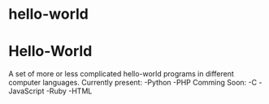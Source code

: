 # hello-world
Hello-World
============
A set of more or less complicated hello-world programs in different computer languages.
Currently present:
-Python
-PHP
Comming Soon:
-C
-JavaScript
-Ruby
-HTML
